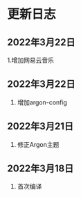 # 更新日志

## 2022年3月22日
1.增加网易云音乐

## 2022年3月22日

1. 增加argon-config

## 2022年3月21日

1. 修正Argon主题

## 2022年3月18日

1. 首次编译

